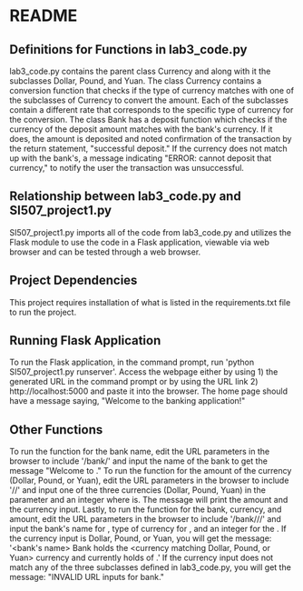 # **README**

## **Definitions for Functions in lab3_code.py**
lab3_code.py contains the parent class Currency and along with it the subclasses Dollar, Pound, and Yuan. The class Currency contains a conversion function that checks if the type of currency matches with one of the subclasses of Currency to convert the amount. Each of the subclasses contain a different rate that corresponds to the specific type of currency for the conversion. The class Bank has a deposit function which checks if the currency of the deposit amount matches with the bank's currency. If it does, the amount is deposited and noted confirmation of the transaction by the return statement, "successful deposit." If the currency does not match up with the bank's, a message indicating "ERROR: cannot deposit that currency," to notify the user the transaction was unsuccessful.

## **Relationship between lab3_code.py and SI507_project1.py**
SI507_project1.py imports all of the code from lab3_code.py and utilizes the Flask module to use the code in a Flask application, viewable via web browser and can be tested through a web browser.


## **Project Dependencies**

This project requires installation of what is listed in the requirements.txt file to run the project.


## **Running Flask Application**

To run the Flask application, in the command prompt, run 'python SI507_project1.py runserver'. Access the webpage either by using 1) the generated URL in the command prompt or by using the URL link 2) http://localhost:5000 and paste it into the browser. The home page should have a message saying, "Welcome to the banking application!"

## **Other Functions**
To run the function for the bank name, edit the URL parameters in the browser to include '/bank/<name>' and input the name of the bank to get the message "Welcome to <name>." To run the function for the amount of the currency (Dollar, Pound, or Yuan), edit the URL parameters in the browser to include '/<currency>/<amt>' and input one of the three currencies (Dollar, Pound, Yuan) in the <currency> parameter and an integer where <amt> is. The message will print the amount and the currency input. Lastly, to run the function for the bank, currency, and amount, edit the URL parameters in the browser to include '/bank/<name>/<currency>/<value>' and input the bank's name for <name>, type of currency for <currency>, and an integer for the <value>. If the currency input is Dollar, Pound, or Yuan, you will get the message: '<bank's name> Bank holds the <currency matching Dollar, Pound, or Yuan> currency and currently holds <value> of <the currency>.' If the currency input does not match any of the three subclasses defined in lab3_code.py, you will get the message: "INVALID URL inputs for bank."
